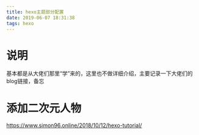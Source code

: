 ```yaml
---
title: hexo主题部分配置
date: 2019-06-07 18:31:38
tags: hexo
---
```


# 说明

基本都是从大佬们那里“学”来的，这里也不做详细介绍，主要记录一下大佬们的blog链接，备忘





# 添加二次元人物

<https://www.simon96.online/2018/10/12/hexo-tutorial/>